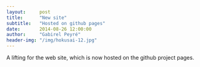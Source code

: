 ```yaml
---
layout:     post
title:      "New site"
subtitle:   "Hosted on github pages"
date:       2014-08-26 12:00:00
author:     "Gabirel Peyré"
header-img: "/img/hokusai-12.jpg"
---
```


A lifting for the web site, which is now hosted on the github project pages. 